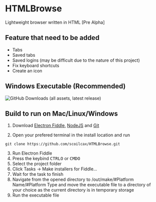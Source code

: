 # HTMLBrowse
Lightweight browser written in HTML [Pre Alpha]

## Feature that need to be added
- Tabs
- Saved tabs
- Saved logins (may be difficult due to the nature of this project)
- Fix keyboard shortcuts
- Create an icon

## Windows Executable (Recommended)
![GitHub Downloads (all assets, latest release)](https://img.shields.io/github/downloads-pre/soilcax/HTMLBrowse/latest/total)
  
## Build to run on Mac/Linux/Windows
1. Download [Electron Fiddle](https://www.electronjs.org/fiddle#downloads), [NodeJS](https://nodejs.org/en/download/package-manager) and [Git](https://git-scm.com/downloads)

1. Open your prefered terminal in the install location and run
```
git clone https://github.com/scoilcax/HTMLBrowse.git
```
3. Run Electron Fiddle
1. Press the keybind
<kbd>CTRL</kbd><kbd>O</kbd> or <kbd>CMD</kbd><kbd>O</kbd>
1. Select the project folder
1. Click  Tasks -> Make installers for Fiddle...
1. Wait for the task to finish
1. Navigate from the opened directory to  /out/make/#Platform Name/#Platform Type and move the executable file to a directory of your choice as the current directory is in temporary storage
1. Run the executable file 
